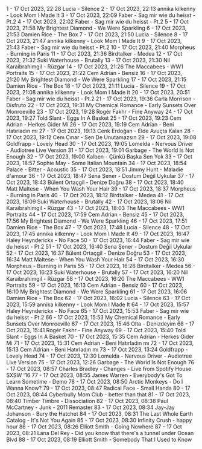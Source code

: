 1 - 17 Oct 2023, 22:28	Lucia - Silence
2 - 17 Oct 2023, 22:13	annika kilkenny - Look Mom I Made It
3 - 17 Oct 2023, 22:09	Faber - Sag mir wie du heisst - Pt.2
4 - 17 Oct 2023, 22:02	Faber - Sag mir wie du heisst - Pt.2
5 - 17 Oct 2023, 21:58	My Brightest Diamond - We Were Sparkling
6 - 17 Oct 2023, 21:53	Damien Rice - The Box
7 - 17 Oct 2023, 21:50	Lucia - Silence
8 - 17 Oct 2023, 21:47	annika kilkenny - Look Mom I Made It
9 - 17 Oct 2023, 21:43	Faber - Sag mir wie du heisst - Pt.2
10 - 17 Oct 2023, 21:40	Morpheus - Burning in Paris
11 - 17 Oct 2023, 21:36	Birdtalker - Medea
12 - 17 Oct 2023, 21:32	Suki Waterhouse - Brutally
13 - 17 Oct 2023, 21:30	Nil Karaibrahimgil - Rüzgar
14 - 17 Oct 2023, 21:26	The Maccabees - WW1 Portraits
15 - 17 Oct 2023, 21:22	Cem Adrian - Bensiz
16 - 17 Oct 2023, 21:20	My Brightest Diamond - We Were Sparkling
17 - 17 Oct 2023, 21:15	Damien Rice - The Box
18 - 17 Oct 2023, 21:11	Lucia - Silence
19 - 17 Oct 2023, 21:08	annika kilkenny - Look Mom I Made It
20 - 17 Oct 2023, 20:51	Faber - Sag mir wie du heisst - Pt.2
21 - 17 Oct 2023, 19:36	Carla Morrison - Disfruto
22 - 17 Oct 2023, 19:31	My Chemical Romance - Early Sunsets Over Monroeville
23 - 17 Oct 2023, 19:28	Rogér Fakhr - Fine Anyway
24 - 17 Oct 2023, 19:27	Told Slant - Eggs In A Basket
25 - 17 Oct 2023, 19:23	Cem Adrian - Herkes Gider Mi
26 - 17 Oct 2023, 19:19	Cem Adrian - Beni Hatırladın mı
27 - 17 Oct 2023, 19:13	Cenk Erdoğan - Elde Avuçta Kalan
28 - 17 Oct 2023, 19:12	Cem Çınar - Sen De Unutamazsın
29 - 17 Oct 2023, 19:08	Goldfrapp - Lovely Head
30 - 17 Oct 2023, 19:05	Lomelda - Nervous Driver - Audiotree Live Version
31 - 17 Oct 2023, 19:01	Garbage - The World Is Not Enough
32 - 17 Oct 2023, 19:00	Kalben - Çünkü Başka Sen Yok
33 - 17 Oct 2023, 18:57	Sophie May - Some Italian Mountain
34 - 17 Oct 2023, 18:54	Palace - Bitter - Acoustic
35 - 17 Oct 2023, 18:51	Jimmy Hunt - Maladie d'amour
36 - 17 Oct 2023, 18:47	Sena Şener - Dostum Değil Uykular
37 - 17 Oct 2023, 18:43	Bülent Ortaçgil - Denize Doğru
38 - 17 Oct 2023, 18:40	Matt Maltese - When You Wash Your Hair
39 - 17 Oct 2023, 18:37	Morpheus - Burning in Paris
40 - 17 Oct 2023, 18:12	Birdtalker - Medea
41 - 17 Oct 2023, 18:09	Suki Waterhouse - Brutally
42 - 17 Oct 2023, 18:06	Nil Karaibrahimgil - Rüzgar
43 - 17 Oct 2023, 18:03	The Maccabees - WW1 Portraits
44 - 17 Oct 2023, 17:59	Cem Adrian - Bensiz
45 - 17 Oct 2023, 17:56	My Brightest Diamond - We Were Sparkling
46 - 17 Oct 2023, 17:51	Damien Rice - The Box
47 - 17 Oct 2023, 17:48	Lucia - Silence
48 - 17 Oct 2023, 17:45	annika kilkenny - Look Mom I Made It
49 - 17 Oct 2023, 16:47	Haley Heynderickx - No Face
50 - 17 Oct 2023, 16:44	Faber - Sag mir wie du heisst - Pt.2
51 - 17 Oct 2023, 16:40	Sena Şener - Dostum Değil Uykular
52 - 17 Oct 2023, 16:37	Bülent Ortaçgil - Denize Doğru
53 - 17 Oct 2023, 16:34	Matt Maltese - When You Wash Your Hair
54 - 17 Oct 2023, 16:30	Morpheus - Burning in Paris
55 - 17 Oct 2023, 16:26	Birdtalker - Medea
56 - 17 Oct 2023, 16:23	Suki Waterhouse - Brutally
57 - 17 Oct 2023, 16:20	Nil Karaibrahimgil - Rüzgar
58 - 17 Oct 2023, 16:20	The Maccabees - WW1 Portraits
59 - 17 Oct 2023, 16:13	Cem Adrian - Bensiz
60 - 17 Oct 2023, 16:10	My Brightest Diamond - We Were Sparkling
61 - 17 Oct 2023, 16:06	Damien Rice - The Box
62 - 17 Oct 2023, 16:02	Lucia - Silence
63 - 17 Oct 2023, 15:59	annika kilkenny - Look Mom I Made It
64 - 17 Oct 2023, 15:57	Haley Heynderickx - No Face
65 - 17 Oct 2023, 15:53	Faber - Sag mir wie du heisst - Pt.2
66 - 17 Oct 2023, 15:53	My Chemical Romance - Early Sunsets Over Monroeville
67 - 17 Oct 2023, 15:46	Olta - Denizdeyim
68 - 17 Oct 2023, 15:41	Rogér Fakhr - Fine Anyway
69 - 17 Oct 2023, 15:40	Told Slant - Eggs In A Basket
70 - 17 Oct 2023, 15:35	Cem Adrian - Herkes Gider Mi
71 - 17 Oct 2023, 15:31	Cem Adrian - Beni Hatırladın mı
72 - 17 Oct 2023, 15:13	Cem Adrian - Beni Hatırladın mı
73 - 17 Oct 2023, 13:24	Goldfrapp - Lovely Head
74 - 17 Oct 2023, 12:30	Lomelda - Nervous Driver - Audiotree Live Version
75 - 17 Oct 2023, 12:26	Garbage - The World Is Not Enough
76 - 17 Oct 2023, 08:57	Charles Bradley - Changes - Live from Spotify House SXSW '16
77 - 17 Oct 2023, 08:55	James Warren - Everybody's Got To Learn Sometime - Demo
78 - 17 Oct 2023, 08:50	Arctic Monkeys - Do I Wanna Know?
79 - 17 Oct 2023, 08:47	Radical Face - Small Hands
80 - 17 Oct 2023, 08:44	Cyberbully Mom Club - better than that
81 - 17 Oct 2023, 08:40	Timber Timbre - Dissociation
82 - 17 Oct 2023, 08:38	Paul McCartney - Junk - 2011 Remaster
83 - 17 Oct 2023, 08:34	Jay-Jay Johanson - Bury the Hatchet
84 - 17 Oct 2023, 08:31	The Last Whole Earth Catalog - It's Not You Again
85 - 17 Oct 2023, 08:30	Infinity Crush - happy hour
86 - 17 Oct 2023, 08:26	Elliott Smith - Going Nowhere
87 - 17 Oct 2023, 08:21	Lana Del Rey - Did you know that there's a tunnel under Ocean Blvd
88 - 17 Oct 2023, 08:19	Elliott Smith - Somebody That I Used to Know
